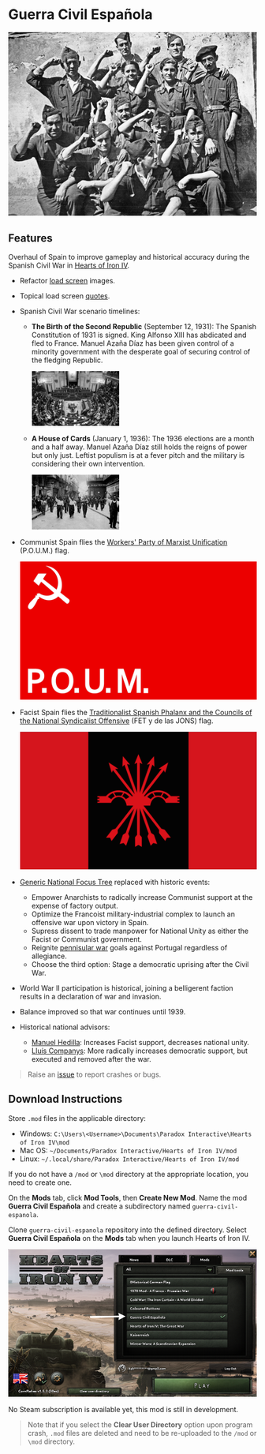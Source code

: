# Guerra Civil Española

![](./images/spanish-civil-war.png)

## Features

Overhaul of Spain to improve gameplay and historical accuracy during the Spanish Civil War in [Hearts of Iron IV](https://hoi4.paradoxwikis.com/Hearts_of_Iron_4_Wiki).

* Refactor [load screen](images/loadscreen-images/README.md) images.
* Topical load screen [quotes](shared/spanish-civil-war-quotes.md).
* Spanish Civil War scenario timelines:
  * **The Birth of the Second Republic** (September 12, 1931): The Spanish Constitution of 1931 is signed. King Alfonso XIII has abdicated and fled to France. Manuel Azaña Díaz has been given control of a minority government with the desperate goal of securing control of the fledging Republic.

    ![](./images/scenario-images/select_date_1936.png)

  * **A House of Cards** (January 1, 1936): The 1936 elections are a month and a half away. Manuel Azaña Díaz still holds the reigns of power but only just. Leftist populism is at a fever pitch and the military is considering their own intervention.

    ![](./images/scenario-images/select_date_1939.png)

* Communist Spain flies the [Workers' Party of Marxist Unification](https://en.wikipedia.org/wiki/POUM) (P.O.U.M.) flag.

   ![](./images/poum-flag.png)
  
* Facist Spain flies the [Traditionalist Spanish Phalanx and the Councils of the National Syndicalist Offensive](https://en.wikipedia.org/wiki/FET_y_de_las_JONS) (FET y de las JONS) flag.

   ![](./images/fe-jons-flag.png)
  
* [Generic National Focus Tree](https://hoi4.paradoxwikis.com/Generic_national_focus_tree) replaced with historic events:
  * Empower Anarchists to radically increase Communist support at the expense of factory output.
  * Optimize the Francoist military-industrial complex to launch an offensive war upon victory in Spain.
  * Supress dissent to trade manpower for National Unity as either the Facist or Communist government.
  * Reignite [pennisular war](https://en.wikipedia.org/wiki/Peninsular_War) goals against Portugal regardless of allegiance.
  * Choose the third option: Stage a democratic uprising after the Civil War.
* World War II participation is historical, joining a belligerent faction results in a declaration of war and invasion.
* Balance improved so that war continues until 1939.
* Historical national advisors:
  * [Manuel Hedilla](https://en.wikipedia.org/wiki/Manuel_Hedilla): Increases Facist support, decreases national unity.
  * [Lluís Companys](https://en.wikipedia.org/wiki/Llu%C3%ADs_Companys): More radically increases democratic support, but executed and removed after the war.
  
> Raise an [issue](https://github.com/kghamilton89/guerra-civil-espanola/issues/new) to report crashes or bugs.

## Download Instructions

Store `.mod` files in the applicable directory:

* Windows: `C:\Users\<Username>\Documents\Paradox Interactive\Hearts of Iron IV\mod`
* Mac OS: `~/Documents/Paradox Interactive/Hearts of Iron IV/mod`
* Linux: `~/.local/share/Paradox Interactive/Hearts of Iron IV/mod`

If you do not have a `/mod` or `\mod` directory at the appropriate location, you need to create one.

On the **Mods** tab, click **Mod Tools**, then **Create New Mod**. Name the mod **Guerra Civil Española** and create a subdirectory named `guerra-civil-espanola`.

Clone `guerra-civil-espanola` repository into the defined directory. Select **Guerra Civil Española** on the **Mods** tab when you launch Hearts of Iron IV.

![](./images/homescreen.png)

No Steam subscription is available yet, this mod is still in development.

> Note that if you select the **Clear User Directory** option upon program crash, `.mod` files are deleted and need to be re-uploaded to the `/mod` or `\mod` directory.

